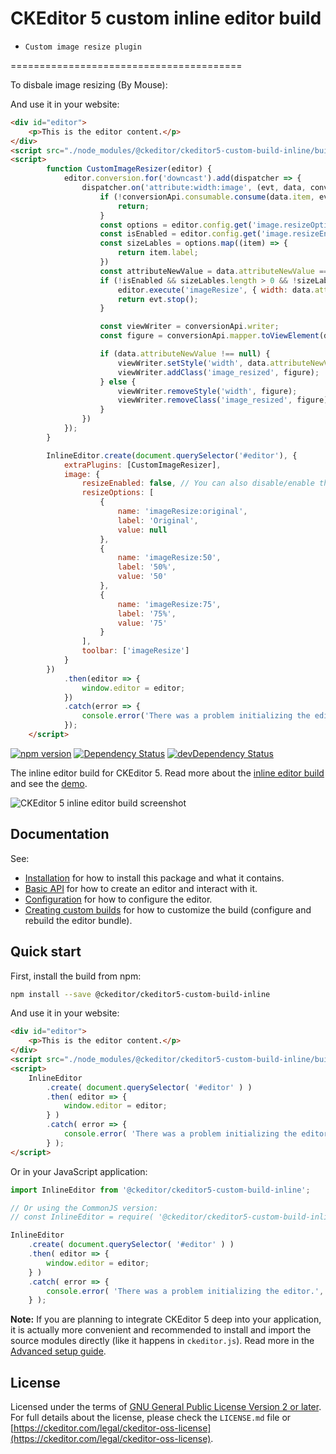 CKEditor 5 custom inline editor build
==============================================


* ```Custom image resize plugin```

========================================

To disbale image resizing (By Mouse): 

And use it in your website:
```html
<div id="editor">
	<p>This is the editor content.</p>
</div>
<script src="./node_modules/@ckeditor/ckeditor5-custom-build-inline/build/ckeditor.js"></script>
<script>
		function CustomImageResizer(editor) {
			editor.conversion.for('downcast').add(dispatcher => {
				dispatcher.on('attribute:width:image', (evt, data, conversionApi) => {
					if (!conversionApi.consumable.consume(data.item, evt.name)) {
						return;
					}
					const options = editor.config.get('image.resizeOptions');
					const isEnabled = editor.config.get('image.resizeEnabled');
					const sizeLables = options.map((item) => {
						return item.label;
					})
					const attributeNewValue = data.attributeNewValue === null ? "Original" : data.attributeNewValue;
					if (!isEnabled && sizeLables.length > 0 && !sizeLables.includes(attributeNewValue)) {
						editor.execute('imageResize', { width: data.attributeOldValue });
						return evt.stop();
					}

					const viewWriter = conversionApi.writer;
					const figure = conversionApi.mapper.toViewElement(data.item);

					if (data.attributeNewValue !== null) {
						viewWriter.setStyle('width', data.attributeNewValue, figure);
						viewWriter.addClass('image_resized', figure);
					} else {
						viewWriter.removeStyle('width', figure);
						viewWriter.removeClass('image_resized', figure);
					}
				})
			});
		}

		InlineEditor.create(document.querySelector('#editor'), {
			extraPlugins: [CustomImageResizer],
			image: {
				resizeEnabled: false, // You can also disable/enable this feature by setting resizeEnabled configuration option to false OR true.
				resizeOptions: [
					{
						name: 'imageResize:original',
						label: 'Original',
						value: null
					},
					{
						name: 'imageResize:50',
						label: '50%',
						value: '50'
					},
					{
						name: 'imageResize:75',
						label: '75%',
						value: '75'
					}
				],
				toolbar: ['imageResize']
			}
		})
			.then(editor => {
				window.editor = editor;
			})
			.catch(error => {
				console.error('There was a problem initializing the editor.', error);
			});
	</script>
```


[![npm version](https://badge.fury.io/js/%40ckeditor%2Fckeditor5-build-inline.svg)](https://www.npmjs.com/package/@ckeditor/ckeditor5-build-inline)
[![Dependency Status](https://david-dm.org/ckeditor/ckeditor5-build-inline/status.svg)](https://david-dm.org/ckeditor/ckeditor5-build-inline)
[![devDependency Status](https://david-dm.org/ckeditor/ckeditor5-build-inline/dev-status.svg)](https://david-dm.org/ckeditor/ckeditor5-build-inline?type=dev)

The inline editor build for CKEditor 5. Read more about the [inline editor build](https://ckeditor.com/docs/ckeditor5/latest/builds/guides/overview.html#inline-editor) and see the [demo](https://ckeditor.com/docs/ckeditor5/latest/examples/builds/inline-editor.html).

![CKEditor 5 inline editor build screenshot](https://c.cksource.com/a/1/img/npm/ckeditor5-build-inline.png)

## Documentation

See:

* [Installation](https://ckeditor.com/docs/ckeditor5/latest/builds/guides/integration/installation.html) for how to install this package and what it contains.
* [Basic API](https://ckeditor.com/docs/ckeditor5/latest/builds/guides/integration/basic-api.html) for how to create an editor and interact with it.
* [Configuration](https://ckeditor.com/docs/ckeditor5/latest/builds/guides/integration/configuration.html) for how to configure the editor.
* [Creating custom builds](https://ckeditor.com/docs/ckeditor5/latest/builds/guides/development/custom-builds.html) for how to customize the build (configure and rebuild the editor bundle).

## Quick start

First, install the build from npm:

```bash
npm install --save @ckeditor/ckeditor5-custom-build-inline
```

And use it in your website:

```html
<div id="editor">
	<p>This is the editor content.</p>
</div>
<script src="./node_modules/@ckeditor/ckeditor5-custom-build-inline/build/ckeditor.js"></script>
<script>
	InlineEditor
		.create( document.querySelector( '#editor' ) )
		.then( editor => {
			window.editor = editor;
		} )
		.catch( error => {
			console.error( 'There was a problem initializing the editor.', error );
		} );
</script>
```

Or in your JavaScript application:

```js
import InlineEditor from '@ckeditor/ckeditor5-custom-build-inline';

// Or using the CommonJS version:
// const InlineEditor = require( '@ckeditor/ckeditor5-custom-build-inline' );

InlineEditor
	.create( document.querySelector( '#editor' ) )
	.then( editor => {
		window.editor = editor;
	} )
	.catch( error => {
		console.error( 'There was a problem initializing the editor.', error );
	} );
```

**Note:** If you are planning to integrate CKEditor 5 deep into your application, it is actually more convenient and recommended to install and import the source modules directly (like it happens in `ckeditor.js`). Read more in the [Advanced setup guide](https://ckeditor.com/docs/ckeditor5/latest/builds/guides/integration/advanced-setup.html).

## License

Licensed under the terms of [GNU General Public License Version 2 or later](http://www.gnu.org/licenses/gpl.html). For full details about the license, please check the `LICENSE.md` file or [https://ckeditor.com/legal/ckeditor-oss-license](https://ckeditor.com/legal/ckeditor-oss-license).
